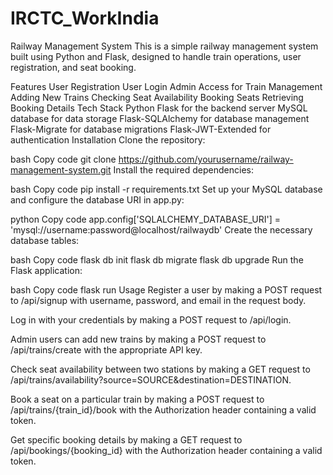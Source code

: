 # IRCTC_WorkIndia

Railway Management System
This is a simple railway management system built using Python and Flask, designed to handle train operations, user registration, and seat booking.

Features
User Registration
User Login
Admin Access for Train Management
Adding New Trains
Checking Seat Availability
Booking Seats
Retrieving Booking Details
Tech Stack
Python Flask for the backend server
MySQL database for data storage
Flask-SQLAlchemy for database management
Flask-Migrate for database migrations
Flask-JWT-Extended for authentication
Installation
Clone the repository:

bash
Copy code
git clone https://github.com/yourusername/railway-management-system.git
Install the required dependencies:

bash
Copy code
pip install -r requirements.txt
Set up your MySQL database and configure the database URI in app.py:

python
Copy code
app.config['SQLALCHEMY_DATABASE_URI'] = 'mysql://username:password@localhost/railwaydb'
Create the necessary database tables:

bash
Copy code
flask db init
flask db migrate
flask db upgrade
Run the Flask application:

bash
Copy code
flask run
Usage
Register a user by making a POST request to /api/signup with username, password, and email in the request body.

Log in with your credentials by making a POST request to /api/login.

Admin users can add new trains by making a POST request to /api/trains/create with the appropriate API key.

Check seat availability between two stations by making a GET request to /api/trains/availability?source=SOURCE&destination=DESTINATION.

Book a seat on a particular train by making a POST request to /api/trains/{train_id}/book with the Authorization header containing a valid token.

Get specific booking details by making a GET request to /api/bookings/{booking_id} with the Authorization header containing a valid token.
